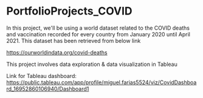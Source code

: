 # PortfolioProjects_COVID

In this project, we'll be using a world dataset related to the COVID deaths and vaccination recorded for every country from January 2020 until April 2021. This dataset has been retrieved from below link

https://ourworldindata.org/covid-deaths

This project involves data exploration & data visualization in Tableau

Link for Tableau dashboard: https://public.tableau.com/app/profile/miguel.farias5524/viz/CovidDashboard_16952860106940/Dashboard1

